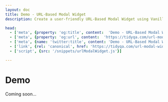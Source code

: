```yaml
---
layout: doc
title: Demo - URL-Based Modal Widget
description: Create a user-friendly URL-Based Modal Widget using Vanilla JavaScript and CSS animations. Display custom messages on specific pages, control modal position, delay, and hide options. Enhance user engagement with a smooth fade-in modal effect. Perfect for beginners looking to add interactive pop-ups to their website.

head:
  - ['meta', {property: 'og:title', content:  'Demo - URL-Based Modal Widget' }]
  - ['meta', {property: 'og:url', content:  'https://tidyqa.com/url-modal-widget/demo/' }] 
  - ['meta', {name: 'twitter:title', content: 'Demo - URL-Based Modal Widget'}]
  - ['link', {rel: 'canonical', href: 'https://tidyqa.com/url-modal-widget/demo/'}]
  - ['script', {src: '/snippets/urlModalWidget.js'}]

---
```


# Demo

Coming soon...
